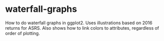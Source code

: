 # waterfall-graphs

How to do waterfall graphs in ggplot2.  Uses illustrations based on 2016 returns for ASRS.  Also shows how to link colors to attributes, regardless of order of plotting.
